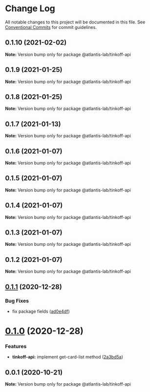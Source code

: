 # Change Log

All notable changes to this project will be documented in this file.
See [Conventional Commits](https://conventionalcommits.org) for commit guidelines.

## 0.1.10 (2021-02-02)

**Note:** Version bump only for package @atlantis-lab/tinkoff-api





## 0.1.9 (2021-01-25)

**Note:** Version bump only for package @atlantis-lab/tinkoff-api

## 0.1.8 (2021-01-25)

**Note:** Version bump only for package @atlantis-lab/tinkoff-api

## 0.1.7 (2021-01-13)

**Note:** Version bump only for package @atlantis-lab/tinkoff-api

## 0.1.6 (2021-01-07)

**Note:** Version bump only for package @atlantis-lab/tinkoff-api

## 0.1.5 (2021-01-07)

**Note:** Version bump only for package @atlantis-lab/tinkoff-api

## 0.1.4 (2021-01-07)

**Note:** Version bump only for package @atlantis-lab/tinkoff-api

## 0.1.3 (2021-01-07)

**Note:** Version bump only for package @atlantis-lab/tinkoff-api

## 0.1.2 (2021-01-07)

**Note:** Version bump only for package @atlantis-lab/tinkoff-api

## [0.1.1](https://github.com/Atlantis-Lab/tinkoff-api/compare/@atlantis-lab/tinkoff-api@0.1.0...@atlantis-lab/tinkoff-api@0.1.1) (2020-12-28)

### Bug Fixes

- fix package fields ([ad0e4df](https://github.com/Atlantis-Lab/tinkoff-api/commit/ad0e4df22540f7349e727a060a34a31ff1244ca8))

# [0.1.0](https://github.com/Atlantis-Lab/tinkoff-api/compare/@atlantis-lab/tinkoff-api@0.0.1...@atlantis-lab/tinkoff-api@0.1.0) (2020-12-28)

### Features

- **tinkoff-api:** implement get-card-list method ([2a3bd5a](https://github.com/Atlantis-Lab/tinkoff-api/commit/2a3bd5af3211ed9b8352be3874a6ac074a09690e))

## 0.0.1 (2020-10-21)

**Note:** Version bump only for package @atlantis-lab/tinkoff-api
